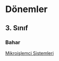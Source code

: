 # Dönemler

## 3. Sınıf

### Bahar

[Mikroişlemci Sistemleri](sinif-3/bahar/mikroislemci-sistemleri/index.md)